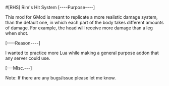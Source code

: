 #[RHS] Rim's Hit System
[----Purpose----]

This mod for GMod is meant to replicate a more realistic damage system, than the default one, in which each part of the body takes different amounts of damage.
 For example, the head will receive more damage than a leg when shot.

[----Reason----]

I wanted to practice more Lua while making a general purpose addon
that any server could use.

[---Misc.---]

Note: If there are any bugs/issue please let me know.
